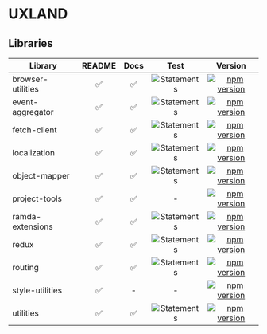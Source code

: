 # UXLAND

## Libraries

| Library           |       README       |        Docs        |                                             Test                                              |                                                               Version                                                                |
| ----------------- | :----------------: | :----------------: | :-------------------------------------------------------------------------------------------: | :----------------------------------------------------------------------------------------------------------------------------------: |
| browser-utilities | :white_check_mark: | :white_check_mark: | ![Statements](https://img.shields.io/badge/Coverage-92.19%25-brightgreen.svg "Almost there!") | [![npm version](https://badge.fury.io/js/%40uxland%2Fbrowser-utilities.svg)](https://badge.fury.io/js/%40uxland%2Fbrowser-utilities) |
| event-aggregator  | :white_check_mark: | :white_check_mark: |    ![Statements](https://img.shields.io/badge/Coverage-100%25-brightgreen.svg "Awesome!")     |  [![npm version](https://badge.fury.io/js/%40uxland%2Fevent-aggregator.svg)](https://badge.fury.io/js/%40uxland%2Fevent-aggregator)  |
| fetch-client      | :white_check_mark: | :white_check_mark: |    ![Statements](https://img.shields.io/badge/Coverage-100%25-brightgreen.svg "Awesome!")     |      [![npm version](https://badge.fury.io/js/%40uxland%2Ffetch-client.svg)](https://badge.fury.io/js/%40uxland%2Ffetch-client)      |
| localization      | :white_check_mark: | :white_check_mark: |    ![Statements](https://img.shields.io/badge/Coverage-100%25-brightgreen.svg "Awesome!")     |      [![npm version](https://badge.fury.io/js/%40uxland%2Flocalization.svg)](https://badge.fury.io/js/%40uxland%2Flocalization)      |
| object-mapper     | :white_check_mark: | :white_check_mark: | ![Statements](https://img.shields.io/badge/Coverage-95.28%25-brightgreen.svg "Almost there!") |     [![npm version](https://badge.fury.io/js/%40uxland%2Fobject-mapper.svg)](https://badge.fury.io/js/%40uxland%2Fobject-mapper)     |
| project-tools     | :white_check_mark: | :white_check_mark: |                                               -                                               |     [![npm version](https://badge.fury.io/js/%40uxland%2Fproject-tools.svg)](https://badge.fury.io/js/%40uxland%2Fproject-tools)     |
| ramda-extensions  | :white_check_mark: | :white_check_mark: |    ![Statements](https://img.shields.io/badge/Coverage-100%25-brightgreen.svg "Awesome!")     |  [![npm version](https://badge.fury.io/js/%40uxland%2Framda-extensions.svg)](https://badge.fury.io/js/%40uxland%2Framda-extensions)  |
| redux             | :white_check_mark: | :white_check_mark: | ![Statements](https://img.shields.io/badge/Coverage-97.48%25-brightgreen.svg "Almost there!") |             [![npm version](https://badge.fury.io/js/%40uxland%2Fredux.svg)](https://badge.fury.io/js/%40uxland%2Fredux)             |
| routing           | :white_check_mark: | :white_check_mark: | ![Statements](https://img.shields.io/badge/Coverage-98.95%25-brightgreen.svg "Almost there!") |           [![npm version](https://badge.fury.io/js/%40uxland%2Frouting.svg)](https://badge.fury.io/js/%40uxland%2Frouting)           |
| style-utilities   | :white_check_mark: |         -          |                                               -                                               |   [![npm version](https://badge.fury.io/js/%40uxland%2Fstyle-utilities.svg)](https://badge.fury.io/js/%40uxland%2Fstyle-utilities)   |
| utilities         | :white_check_mark: | :white_check_mark: |    ![Statements](https://img.shields.io/badge/Coverage-100%25-brightgreen.svg "Awesome!")     |         [![npm version](https://badge.fury.io/js/%40uxland%2Futilities.svg)](https://badge.fury.io/js/%40uxland%2Futilities)         |
